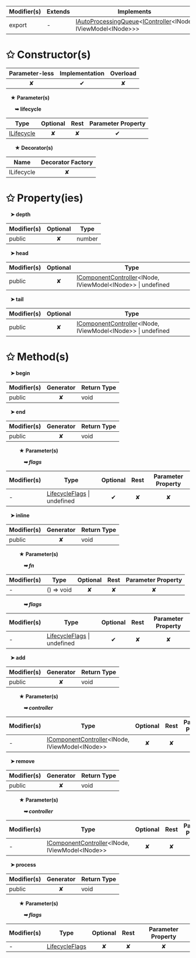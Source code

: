 | Modifier(s)                            | Extends                      | Implements                                    |
|----------------------------------------|------------------------------|-----------------------------------------------|
| export | - | [IAutoProcessingQueue](/runtime/interface/lifecycle/iautoprocessingqueue.md)&lt;[IController](/runtime/interface/lifecycle/icontroller.md)&lt;INode, IViewModel&lt;INode&gt;&gt;&gt; |

# &#10025; Constructor(s)

| Parameter-less                         | Implementation                          | Overload                          |
|:--------------------------------------:|:---------------------------------------:|:---------------------------------:|
| ✘ | ✔ | ✘ |

&nbsp;&nbsp; **&#9733; Parameter(s)**

&nbsp;&nbsp;&nbsp;&nbsp;&nbsp; **&#10149; lifecycle**

| Type                        | Optional                           | Rest                          | Parameter Property                          |
|-----------------------------|:----------------------------------:|:-----------------------------:|:-------------------------------------------:|
| [ILifecycle](/runtime/interface/lifecycle/ilifecycle.md) | ✘  | ✘ | ✔ |

&nbsp;&nbsp;&nbsp;&nbsp;&nbsp; **&#9733; Decorator(s)**

| Name                                | Decorator Factory                        |
|-------------------------------------|:----------------------------------------:|
| ILifecycle | ✘  |

# &#10025; Property(ies)

&nbsp;&nbsp; **&#10148; depth**

| Modifier(s)                               | Optional                           | Type                         |
|-------------------------------------------|:----------------------------------:|------------------------------|
| public | ✘ | number |

&nbsp;&nbsp; **&#10148; head**

| Modifier(s)                               | Optional                           | Type                         |
|-------------------------------------------|:----------------------------------:|------------------------------|
| public | ✘ | [IComponentController](/runtime/interface/lifecycle/icomponentcontroller.md)&lt;INode, IViewModel&lt;INode&gt;&gt; &#124; undefined |

&nbsp;&nbsp; **&#10148; tail**

| Modifier(s)                               | Optional                           | Type                         |
|-------------------------------------------|:----------------------------------:|------------------------------|
| public | ✘ | [IComponentController](/runtime/interface/lifecycle/icomponentcontroller.md)&lt;INode, IViewModel&lt;INode&gt;&gt; &#124; undefined |

# &#10025; Method(s)

&nbsp;&nbsp; **&#10148; begin**

| Modifier(s)                              | Generator                          | Return Type                       |
|------------------------------------------|:----------------------------------:|-----------------------------------|
| public | ✘ | void |

&nbsp;&nbsp; **&#10148; end**

| Modifier(s)                              | Generator                          | Return Type                       |
|------------------------------------------|:----------------------------------:|-----------------------------------|
| public | ✘ | void |

&nbsp;&nbsp;&nbsp;&nbsp;&nbsp;&nbsp;&nbsp;&nbsp; **&#9733; Parameter(s)**

&nbsp;&nbsp;&nbsp;&nbsp;&nbsp;&nbsp;&nbsp;&nbsp;&nbsp;&nbsp;&nbsp; _**&#10149; flags**_

| Modifier(s)                              | Type                        | Optional                           | Rest                          | Parameter Property                          |
|------------------------------------------|-----------------------------|:----------------------------------:|:-----------------------------:|:-------------------------------------------:|
| - | [LifecycleFlags](/runtime/enum/flags/lifecycleflags.md) &#124; undefined | ✔  | ✘ | ✘ |

&nbsp;&nbsp; **&#10148; inline**

| Modifier(s)                              | Generator                          | Return Type                       |
|------------------------------------------|:----------------------------------:|-----------------------------------|
| public | ✘ | void |

&nbsp;&nbsp;&nbsp;&nbsp;&nbsp;&nbsp;&nbsp;&nbsp; **&#9733; Parameter(s)**

&nbsp;&nbsp;&nbsp;&nbsp;&nbsp;&nbsp;&nbsp;&nbsp;&nbsp;&nbsp;&nbsp; _**&#10149; fn**_

| Modifier(s)                              | Type                        | Optional                           | Rest                          | Parameter Property                          |
|------------------------------------------|-----------------------------|:----------------------------------:|:-----------------------------:|:-------------------------------------------:|
| - | () =&gt; void | ✘  | ✘ | ✘ |

&nbsp;&nbsp;&nbsp;&nbsp;&nbsp;&nbsp;&nbsp;&nbsp;&nbsp;&nbsp;&nbsp; _**&#10149; flags**_

| Modifier(s)                              | Type                        | Optional                           | Rest                          | Parameter Property                          |
|------------------------------------------|-----------------------------|:----------------------------------:|:-----------------------------:|:-------------------------------------------:|
| - | [LifecycleFlags](/runtime/enum/flags/lifecycleflags.md) &#124; undefined | ✔  | ✘ | ✘ |

&nbsp;&nbsp; **&#10148; add**

| Modifier(s)                              | Generator                          | Return Type                       |
|------------------------------------------|:----------------------------------:|-----------------------------------|
| public | ✘ | void |

&nbsp;&nbsp;&nbsp;&nbsp;&nbsp;&nbsp;&nbsp;&nbsp; **&#9733; Parameter(s)**

&nbsp;&nbsp;&nbsp;&nbsp;&nbsp;&nbsp;&nbsp;&nbsp;&nbsp;&nbsp;&nbsp; _**&#10149; controller**_

| Modifier(s)                              | Type                        | Optional                           | Rest                          | Parameter Property                          |
|------------------------------------------|-----------------------------|:----------------------------------:|:-----------------------------:|:-------------------------------------------:|
| - | [IComponentController](/runtime/interface/lifecycle/icomponentcontroller.md)&lt;INode, IViewModel&lt;INode&gt;&gt; | ✘  | ✘ | ✘ |

&nbsp;&nbsp; **&#10148; remove**

| Modifier(s)                              | Generator                          | Return Type                       |
|------------------------------------------|:----------------------------------:|-----------------------------------|
| public | ✘ | void |

&nbsp;&nbsp;&nbsp;&nbsp;&nbsp;&nbsp;&nbsp;&nbsp; **&#9733; Parameter(s)**

&nbsp;&nbsp;&nbsp;&nbsp;&nbsp;&nbsp;&nbsp;&nbsp;&nbsp;&nbsp;&nbsp; _**&#10149; controller**_

| Modifier(s)                              | Type                        | Optional                           | Rest                          | Parameter Property                          |
|------------------------------------------|-----------------------------|:----------------------------------:|:-----------------------------:|:-------------------------------------------:|
| - | [IComponentController](/runtime/interface/lifecycle/icomponentcontroller.md)&lt;INode, IViewModel&lt;INode&gt;&gt; | ✘  | ✘ | ✘ |

&nbsp;&nbsp; **&#10148; process**

| Modifier(s)                              | Generator                          | Return Type                       |
|------------------------------------------|:----------------------------------:|-----------------------------------|
| public | ✘ | void |

&nbsp;&nbsp;&nbsp;&nbsp;&nbsp;&nbsp;&nbsp;&nbsp; **&#9733; Parameter(s)**

&nbsp;&nbsp;&nbsp;&nbsp;&nbsp;&nbsp;&nbsp;&nbsp;&nbsp;&nbsp;&nbsp; _**&#10149; flags**_

| Modifier(s)                              | Type                        | Optional                           | Rest                          | Parameter Property                          |
|------------------------------------------|-----------------------------|:----------------------------------:|:-----------------------------:|:-------------------------------------------:|
| - | [LifecycleFlags](/runtime/enum/flags/lifecycleflags.md) | ✘  | ✘ | ✘ |